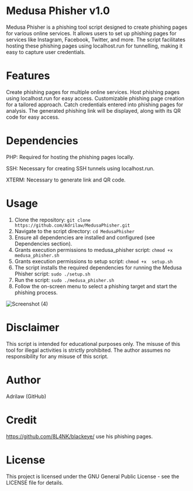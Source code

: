 # Medusa Phisher v1.0
Medusa Phisher is a phishing tool script designed to create phishing pages for various online services. It allows users to set up phishing pages for services like Instagram, Facebook, Twitter, and more. The script facilitates hosting these phishing pages using localhost.run for tunnelling, making it easy to capture user credentials.

# Features
Create phishing pages for multiple online services.
Host phishing pages using localhost.run for easy access.
Customizable phishing page creation for a tailored approach.
Catch credentials entered into phishing pages for analysis.
The generated phishing link will be displayed, along with its QR code for easy access.

# Dependencies
PHP: Required for hosting the phishing pages locally.

SSH: Necessary for creating SSH tunnels using localhost.run.

XTERM: Necessary to generate link and QR code.

# Usage

1. Clone the repository: `git clone https://github.com/Adrilaw/MedusaPhisher.git`
2. Navigate to the script directory: `cd MedusaPhisher`
3. Ensure all dependencies are installed and configured (see Dependencies section).
4. Grants execution permissions to medusa_phisher script: `chmod +x  medusa_phisher.sh`
5. Grants execution permissions to setup script: `chmod +x  setup.sh`
6. The script installs the required dependencies for running the Medusa Phisher script: `sudo ./setup.sh`
7. Run the script: `sudo ./medusa_phisher.sh`
8. Follow the on-screen menu to select a phishing target and start the phishing process.


![Screenshot (4)](https://github.com/Adrilaw/MedusaPhisher/assets/65346144/75af71ae-c410-4fe5-a628-f4b46f695ee6)




# Disclaimer
This script is intended for educational purposes only. The misuse of this tool for illegal activities is strictly prohibited. The author assumes no responsibility for any misuse of this script.

# Author
Adrilaw (GitHub)

# Credit 
https://github.com/8L4NK/blackeye/ use his phishing pages. 

# License
This project is licensed under the GNU General Public License  - see the LICENSE file for details.

